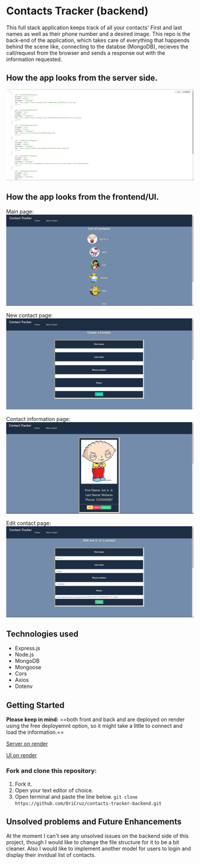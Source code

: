 # Contacts Tracker (backend)
This full stack application keeps track of all your contacts' First and last names as well as their phone number and a desired image. 
This repo is the back-end of the application, which takes care of everything that happends behind the scene like, connecting to the databse (MongoDB), recieves the call/request from the browser and sends a response out with the information requested. 

## How the app looks from the server side.
![backendImg](./imgs-readme/contact-tracker-backend.png)

## How the app looks from the frontend/UI.
Main page:
![frontend-Main](./imgs-readme/contact-tracker-frontend-main.png)

New contact page:
![frontend-New](./imgs-readme/contact-tracker-frontend-newpng.png)

Contact information page:
![frontend-Contact](./imgs-readme/contact-tracker-frontend-contact.png)

Edit contact page:
![frontend-Edit](./imgs-readme/contact-tracker-frontend-edit.png)

## Technologies used
- Express.js
- Node.js
- MongoDB
- Mongoose
- Cors
- Axios
- Dotenv

## Getting Started
**Please keep in mind:** ==both front and back and are deployed on render using the free deployemnt option, so it might take a little to connect and load the information.==

[Server on render](https://contacts-tracker-backend.onrender.com/contacts)

[UI on render](https://contacts-tracker-frontend.onrender.com/)

### Fork and clone this repository:
1. Fork it.
2. Open your text editor of choice.
3. Open terminal and paste the line below.
`git clone https://github.com/OriCruz/contacts-tracker-backend.git`

## Unsolved problems and Future Enhancements
At the moment I can't see any unsolved issues on the backend side of this project, though I would like to change the file structure for it to be a bit cleaner.
Also I would like to implement another model for users to login and display their invidual list of contacts. 

